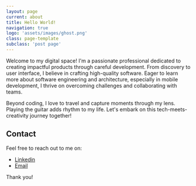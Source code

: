 ```yaml
---
layout: page
current: about
title: Hello World!
navigation: true
logo: 'assets/images/ghost.png'
class: page-template
subclass: 'post page'
---
```


Welcome to my digital space! I'm a passionate professional dedicated to creating impactful products through careful development. From discovery to user interface, I believe in crafting high-quality software. Eager to learn more about software engineering and architecture, especially in mobile development, I thrive on overcoming challenges and collaborating with teams.

Beyond coding, I love to travel and capture moments through my lens. Playing the guitar adds rhythm to my life. Let's embark on this tech-meets-creativity journey together!

## Contact

Feel free to reach out to me on:
- [Linkedin](https://www.linkedin.com/in/heitorcolangelo/)
- [Email](heitorcolangelo@gmail.com)

Thank you!